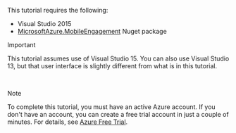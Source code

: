 
This tutorial requires the following:

* Visual Studio 2015
* [MicrosoftAzure.MobileEngagement](http://go.microsoft.com/?linkid=9864592) Nuget package

> [!IMPORTANT]
> This tutorial assumes use of Visual Studio 15. You can also use Visual Studio 13, but that user interface is slightly different from what is in this tutorial.
> 
> 

&nbsp;

> [!NOTE]
> To complete this tutorial, you must have an active Azure account. If you don't have an account, you can create a free trial account in just a couple of minutes. For details, see [Azure Free Trial](https://azure.microsoft.com/pricing/free-trial/?WT.mc_id=A0E0E5C02&amp;returnurl=http%3A%2F%2Fazure.microsoft.com%2Fen-us%2Fdocumentation%2Farticles%2Fmobile-engagement-windows-store-dotnet-get-started).
> 
> 

